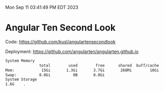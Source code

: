 Mon Sep 11 03:41:49 PM EDT 2023

# Angular Ten Second Look

Code: https://github.com/kusl/angulartensecondlook

Deployment: https://github.com/angularten/angularten.github.io

```bash
System Memory
               total        used        free      shared  buff/cache   available
Mem:            15Gi       1.3Gi       3.7Gi       268Mi        10Gi        13Gi
Swap:          8.0Gi          0B       8.0Gi
System Storage
1.6G	.
```
